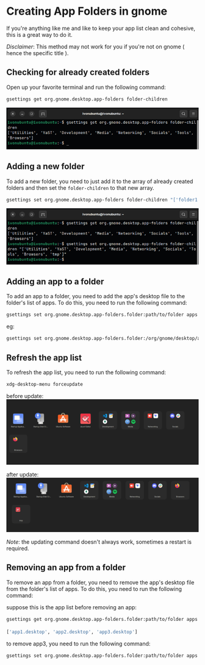# Creating App Folders in gnome
If you're anything like me and like to keep your app list clean and cohesive, this is a great way to do it. 

*Disclaimer*: This method may not work for you if you're not on gnome ( hence the specific title ).

## Checking for already created folders
Open up your favorite terminal and run the following command:
```bash
gsettings get org.gnome.desktop.app-folders folder-children
```

![Screenshot of the above command in action](../screenshots/appFolders-1.png)

## Adding a new folder
To add a new folder, you need to just add it to the array of already created folders and then set the `folder-children` to that new array.

```bash
gsettings set org.gnome.desktop.app-folders folder-children "['folder1', 'folder2', 'folder3', 'folder4']"
```

![Screenshot of the above command in action](../screenshots/appFolders-2.png)

## Adding an app to a folder
To add an app to a folder, you need to add the app's desktop file to the folder's list of apps. To do this, you need to run the following command:
```bash
gsettings set org.gnome.desktop.app-folders.folder:path/to/folder apps "['app1.desktop', 'app2.desktop', 'app3.desktop']"
```
eg: 
```bash
gsettings set org.gnome.desktop.app-folders.folder:/org/gnome/desktop/app-folders/folders/tmp/ apps "['ca.desrt.dconf-editor.desktop']"
```

## Refresh the app list
To refresh the app list, you need to run the following command:
```bash
xdg-desktop-menu forceupdate
```

before update: 
![Screenshot of the app list before update](../screenshots/appFolders-3.png)

after update:
![Screenshot of the app list after update](../screenshots/appFolders-4.png)

*Note*: the updating command doesn't always work, sometimes a restart is required.

## Removing an app from a folder
To remove an app from a folder, you need to remove the app's desktop file from the folder's list of apps. To do this, you need to run the following command:

suppose this is the app list before removing an app:
```bash
gsettings get org.gnome.desktop.app-folders.folder:path/to/folder apps

['app1.desktop', 'app2.desktop', 'app3.desktop']
```
to remove app3, you need to run the following command:
```bash
gsettings set org.gnome.desktop.app-folders.folder:path/to/folder apps "['app1.desktop', 'app2.desktop']"
```

